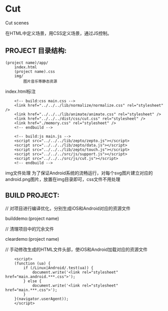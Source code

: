 Cut
===

Cut scenes

在HTML中定义场景，用CSS定义场景，通过JS控制。

PROJECT 目录结构:
-----------------
```
(project name)/app/
    index.html
    (project name).css
    img/
        图片音乐等静态资源
```

index.html标注
```
    <!-- build:css main.css -->
    <link href="../../../lib/normalize/normalize.css" rel="stylesheet" />
    <link href="../../../lib/animate/animate.css" rel="stylesheet" />
    <link href="../../../dist/css/cut.css" rel="stylesheet" />
    <link href="./memory.css" rel="stylesheet" />
    <!-- endbuild -->

    <!-- build:js main.js -->
    <script src="../../../lib/zepto/zepto.js"></script>
    <script src="../../../lib/zepto/data.js"></script>
    <script src="../../../lib/zepto/touch.js"></script>
    <script src="../../../src/js/support.js"></script>
    <script src="../../../src/js/cut.js"></script>
    <!-- endbuild -->
```

img文件处理
为了保证Android系统的流畅运行，对每个svg图片建立对应的android.png图片，放置在img目录即可，css文件不用处理


BUILD PROJECT:
--------------


// 对项目进行编译优化，分别生成iOS和Android对应的资源文件

builddemo:(project name)


// 清理项目中的冗余文件

cleardemo:(project name)


// 手动修改生成的HTML文件头部，使iOS和Android加载对应的资源文件
```
    <script>
    (function (ua) {
        if (/Linux|Android/.test(ua)) {
            document.write('<link rel="stylesheet" href="main.android.***.css">');
        } else {
            document.write('<link rel="stylesheet" href="main.***.css">');
        }
    }(navigator.userAgent));
    </script>
```
